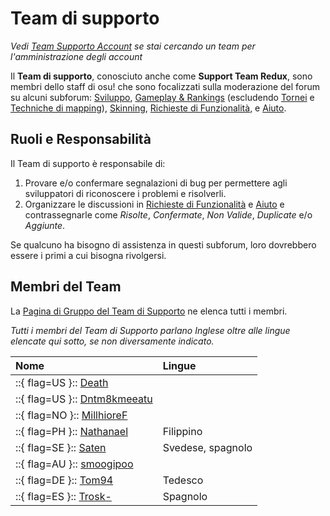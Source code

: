 # Team di supporto

*Vedi [Team Supporto Account](/wiki/People/Account_support_team) se stai cercando un team per l'amministrazione degli account*

Il **Team di supporto**, conosciuto anche come **Support Team Redux**, sono membri dello staff di osu! che sono focalizzati sulla moderazione del forum su alcuni subforum: [Sviluppo](https://osu.ppy.sh/community/forums/2), [Gameplay & Rankings](https://osu.ppy.sh/community/forums/13) (escludendo [Tornei](https://osu.ppy.sh/community/forums/55) e [Techniche di mapping](https://osu.ppy.sh/community/forums/61)), [Skinning](https://osu.ppy.sh/community/forums/15), [Richieste di Funzionalità](https://osu.ppy.sh/community/forums/4), e [Aiuto](https://osu.ppy.sh/community/forums/5).

## Ruoli e Responsabilità

Il Team di supporto è responsabile di:

1. Provare e/o confermare segnalazioni di bug per permettere agli sviluppatori di riconoscere i problemi e risolverli.
2. Organizzare le discussioni in [Richieste di Funzionalità](https://osu.ppy.sh/community/forums/4) e [Aiuto](https://osu.ppy.sh/community/forums/5) e contrassegnarle come *Risolte*, *Confermate*, *Non Valide*, *Duplicate* e/o *Aggiunte*.

Se qualcuno ha bisogno di assistenza in questi subforum, loro dovrebbero essere i primi a cui bisogna rivolgersi.

## Membri del Team

La [Pagina di Gruppo del Team di Supporto](https://osu.ppy.sh/groups/22) ne elenca tutti i membri.

*Tutti i membri del Team di Supporto parlano Inglese oltre alle lingue elencate qui sotto, se non diversamente indicato.*

<!-- NOTE FOR TRANSLATORS: Translating this section is different from other parts of the osu! wiki. See https://github.com/ppy/osu-wiki/blob/master/meta/group-info/TRANSLATING.md#group-articles. -->

| Nome | Lingue |
| :-- | :-- |
| ::{ flag=US }:: [Death](https://osu.ppy.sh/users/3242450) |  |
| ::{ flag=US }:: [Dntm8kmeeatu](https://osu.ppy.sh/users/5428812) |  |
| ::{ flag=NO }:: [MillhioreF](https://osu.ppy.sh/users/941094) |  |
| ::{ flag=PH }:: [Nathanael](https://osu.ppy.sh/users/2295078) | Filippino |
| ::{ flag=SE }:: [Saten](https://osu.ppy.sh/users/444506) | Svedese, spagnolo |
| ::{ flag=AU }:: [smoogipoo](https://osu.ppy.sh/users/1040328) |  |
| ::{ flag=DE }:: [Tom94](https://osu.ppy.sh/users/1857058) | Tedesco |
| ::{ flag=ES }:: [Trosk-](https://osu.ppy.sh/users/3469385) | Spagnolo |
